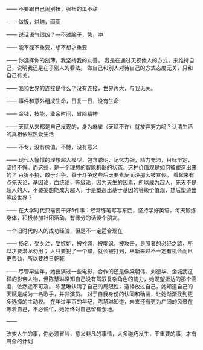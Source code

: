 ——
不要跟自己闹别扭，强扭的瓜不甜

——
做饭，烘焙，画画

——
说话语气很凶？—不过脑子，急，冲

——
能不能不重要，想不想才重要

——
你选择你的刻薄，我坚持我的友善。
我是在通过无视他人的方式，来维持自己，说明我还是在乎别人的看法。
做自己和别人对待自己的方式态度无关，只和自己有关。

——
我和世界的连接是什么？没有连接，世界再大，与我无关。

——
事件和意外组成生命，日复一日，没有生命

——
金钱，技能，业余时间，冒险精神

——
天赋从来都是自己发现的，身为麻雀（天赋不许）就放弃努力吗？认清生活的真相依然热爱生活

——
不专，没有价值，不博，没有意义

——
现代人憧憬的理想超人模型，包含聪明，记忆力强，精力充沛，目标坚定，坚持不懈。而这些，是一个理想的智能机器的状态，这种价值观是如何被塑造出来的？
百折不挠，敢于斗争，善于斗争这些后天要素反而没那么被宣传。
看起来有点先天论，基因论，血统论，等级论，因为天生的因素，所以成为超人，先天不是超人的人，不要妄想能成为超人，于是塑造出基于基因的等级价值观，然后塑造出等级世界？

——
在大学时代只需要干好5件事：经常练笔写写东西，坚持学好英语，每天锻炼身体，积极参加社团活动，有缘分的话谈个朋友。

一个旧时代的人的成功经验，但是不一定适合现在

——
扬名，受关注，受嫉妒，被抄袭，被嘲讽，被攻击，是强者的必经之路，所以才要潜龙勿用；
人只要犯了一个错，就会被打到，从新来过不一定有机会而且更费劲，所以要终日乾乾

——
尽管早些年，她出演过一些电影，合作的还是像梁朝伟、刘德华、金城武这样的影帝人物，但陈慧琳深知自己没有驾驭复杂角色的能力，她渴望抵达的那个高度，依然遥不可及。
陈慧琳认清了自己的局限性，选择放过自己，她知道自己的天赋是成为一名歌手，并非演员。
对于自我身份的认同和确凿，让她渐渐找到更多选择的主动权。
在年过半百的年纪，陈慧琳知道，未来还有更为广阔的风景在等着自己，不必慌忙，她始终对自己留有余地。

——

改变人生的事，你必须冒险，意义非凡的事情，大多碰巧发生，不重要的事，才有周全的计划
